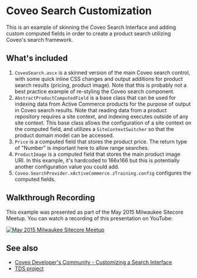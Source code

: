 Coveo Search Customization
========
This is an example of skinning the Coveo Search Interface and adding custom computed fields in order to create a product search utilizing Coveo's search framework.

## What's included
1. `CoveoSearch.ascx` is a skinned version of the main Coveo search control, with some quick inline CSS changes and output additions for product search results (pricing, product image). Note that this is probably not a best practice example of re-styling the Coveo search component.
2. `AbstractProductComputedField` is a base class that can be used for indexing data from Active Commerce products for the purpose of output in Coveo search results. Note that reading data from a product repository requires a site context, and indexing executes outside of any site context. This base class allows the configuration of a site context on the computed field, and utilizes a `SiteContextSwitcher` so that the product domain model can be accessed.
3. `Price` is a computed field that stores the product price. The return type of "Number" is important here to allow range searches.
4. `ProductImage` is a computed field that stores the main product image URI. In this example, it's hardcoded to 166x166 but this is potentially another configuration value you could add.
5. `Coveo.SearchProvider.xActiveCommerce.zTraining.config` configures the computed fields.

## Walkthrough Recording
This example was presented as part of the May 2015 Milwaukee Sitecore Meetup. You can watch a recording of this presentation on YouTube:

[![May 2015 Milwaukee Sitecore Meetup](http://img.youtube.com/vi/dSoT9wCXiBs/3.jpg)](https://youtu.be/dSoT9wCXiBs?t=1h18m49s)

## See also
* [Coveo Developer's Community - Customizing a Search Interface](https://developers.coveo.com/display/public/SC201505/Customizing+a+Search+Interface)
* [TDS project](../ActiveCommerce.Training.CoveoSearch.Sitecore)